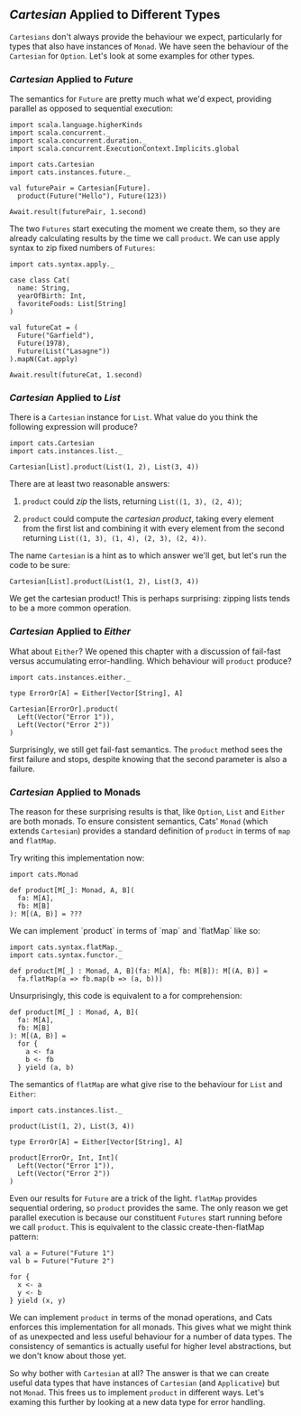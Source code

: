 ## *Cartesian* Applied to Different Types

`Cartesians` don't always provide the behaviour we expect,
particularly for types that also have instances of `Monad`.
We have seen the behaviour of the `Cartesian` for `Option`.
Let's look at some examples for other types.

### *Cartesian* Applied to *Future*

The semantics for `Future` are pretty much what we'd expect,
providing parallel as opposed to sequential execution:

```tut:book:silent
import scala.language.higherKinds
import scala.concurrent._
import scala.concurrent.duration._
import scala.concurrent.ExecutionContext.Implicits.global

import cats.Cartesian
import cats.instances.future._

val futurePair = Cartesian[Future].
  product(Future("Hello"), Future(123))
```

```tut:book
Await.result(futurePair, 1.second)
```

The two `Futures` start executing the moment we create them,
so they are already calculating results
by the time we call `product`.
We can use apply syntax to zip fixed numbers of `Futures`:

```tut:book:silent
import cats.syntax.apply._

case class Cat(
  name: String,
  yearOfBirth: Int,
  favoriteFoods: List[String]
)

val futureCat = (
  Future("Garfield"),
  Future(1978),
  Future(List("Lasagne"))
).mapN(Cat.apply)
```

```tut:book
Await.result(futureCat, 1.second)
```

### *Cartesian* Applied to *List*

There is a `Cartesian` instance for `List`.
What value do you think the following expression will produce?

```tut:book:silent
import cats.Cartesian
import cats.instances.list._

Cartesian[List].product(List(1, 2), List(3, 4))
```

There are at least two reasonable answers:

 1. `product` could *zip* the lists,
    returning `List((1, 3), (2, 4))`;

 2. `product` could compute the *cartesian product*,
    taking every element from the first list
    and combining it with every element from the second
    returning `List((1, 3), (1, 4), (2, 3), (2, 4))`.

The name `Cartesian` is a hint as to which answer we'll get,
but let's run the code to be sure:

```tut:book
Cartesian[List].product(List(1, 2), List(3, 4))
```

We get the cartesian product!
This is perhaps surprising:
zipping lists tends to be a more common operation.

### *Cartesian* Applied to *Either*

What about `Either`?
We opened this chapter with a discussion of
fail-fast versus accumulating error-handling.
Which behaviour will `product` produce?

```tut:book:silent
import cats.instances.either._

type ErrorOr[A] = Either[Vector[String], A]
```

```tut:book
Cartesian[ErrorOr].product(
  Left(Vector("Error 1")),
  Left(Vector("Error 2"))
)
```

Surprisingly, we still get fail-fast semantics.
The `product` method sees the first failure and stops,
despite knowing that the second parameter is also a failure.

### *Cartesian* Applied to Monads

The reason for these surprising results is that,
like `Option`, `List` and `Either` are both monads.
To ensure consistent semantics,
Cats' `Monad` (which extends `Cartesian`)
provides a standard definition of `product`
in terms of `map` and `flatMap`.

Try writing this implementation now:

```tut:book:silent
import cats.Monad

def product[M[_]: Monad, A, B](
  fa: M[A],
  fb: M[B]
): M[(A, B)] = ???
```

<div class="solution">
We can implement `product`
in terms of `map` and `flatMap` like so:

```tut:book:silent
import cats.syntax.flatMap._
import cats.syntax.functor._

def product[M[_] : Monad, A, B](fa: M[A], fb: M[B]): M[(A, B)] =
  fa.flatMap(a => fb.map(b => (a, b)))
```

Unsurprisingly, this code is equivalent to a for comprehension:

```tut:book:silent
def product[M[_] : Monad, A, B](
  fa: M[A],
  fb: M[B]
): M[(A, B)] =
  for {
    a <- fa
    b <- fb
  } yield (a, b)
```

The semantics of `flatMap` are what give rise
to the behaviour for `List` and `Either`:

```tut:book:silent
import cats.instances.list._
```

```tut:book
product(List(1, 2), List(3, 4))
```

```tut:book:silent
type ErrorOr[A] = Either[Vector[String], A]
```

```tut:book
product[ErrorOr, Int, Int](
  Left(Vector("Error 1")),
  Left(Vector("Error 2"))
)
```

Even our results for `Future` are a trick of the light.
`flatMap` provides sequential ordering,
so `product` provides the same.
The only reason we get parallel execution
is because our constituent `Futures`
start running before we call `product`.
This is equivalent to the classic
create-then-flatMap pattern:

```tut:book:silent
val a = Future("Future 1")
val b = Future("Future 2")

for {
  x <- a
  y <- b
} yield (x, y)
```
</div>

We can implement `product` in terms of the monad operations,
and Cats enforces this implementation for all monads.
This gives what we might think of as
unexpected and less useful behaviour
for a number of data types.
The consistency of semantics is actually
useful for higher level abstractions,
but we don't know about those yet.

So why bother with `Cartesian` at all?
The answer is that we can create useful data types that
have instances of `Cartesian` (and `Applicative`) but not `Monad`.
This frees us to implement `product` in different ways.
Let's examing this further by looking at
a new data type for error handling.
